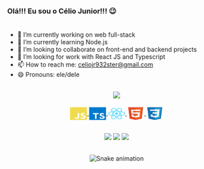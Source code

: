 ### Olá!!! Eu sou o Célio Junior!!! 😉 <br><br>

- 🔭 I’m currently working on web full-stack <br>
- 🌱 I’m currently learning Node.js <br>
- 👯 I’m looking to collaborate on front-end and backend projects <br>
- 🤔 I’m looking for work with React JS and Typescript <br>
- 📫 How to reach me: celiojr932ster@gmail.com <br>
- 😄 Pronouns: ele/dele

<br>

<div align="center">
  <a href="https://github.com/Defaultao">
  <img height="180em" src="https://github-readme-stats.vercel.app/api?username=Defaultao&show_icons=true&theme=dracula&include_all_commits=true&count_private=true"/>
</div>

<div align="center" style="display: inline_block"><br>
  <img align="center" alt="Celio-Js" height="30" width="40" src="https://raw.githubusercontent.com/devicons/devicon/master/icons/javascript/javascript-plain.svg">
  <img align="center" alt="Celio-Ts" height="30" width="40" src="https://raw.githubusercontent.com/devicons/devicon/master/icons/typescript/typescript-plain.svg">
  <img align="center" alt="Celio-React" height="30" width="40" src="https://raw.githubusercontent.com/devicons/devicon/master/icons/react/react-original.svg">
  <img align="center" alt="Celio-HTML" height="30" width="40" src="https://raw.githubusercontent.com/devicons/devicon/master/icons/html5/html5-original.svg">
  <img align="center" alt="Celio-CSS" height="30" width="40" src="https://raw.githubusercontent.com/devicons/devicon/master/icons/css3/css3-original.svg">
</div>
  
  ##
 
<div align="center"> 
  <a href="https://instagram.com/celio_junior" target="_blank"><img src="https://img.shields.io/badge/-Instagram-%23E4405F?style=for-the-badge&logo=instagram&logoColor=white" target="_blank"></a>
  <a href = "celiojr932ster@gmail.com"><img src="https://img.shields.io/badge/-Gmail-%23333?style=for-the-badge&logo=gmail&logoColor=white" target="_blank"></a>
  <a href="https://www.linkedin.com/in/celiosantos90" target="_blank"><img src="https://img.shields.io/badge/-LinkedIn-%230077B5?style=for-the-badge&logo=linkedin&logoColor=white" target="_blank"></a> <br><br>
 
  ![Snake animation](https://github.com/Defaultao/Celio-Junior/blob/output/github-contribution-grid-snake.svg)
 
</div>

